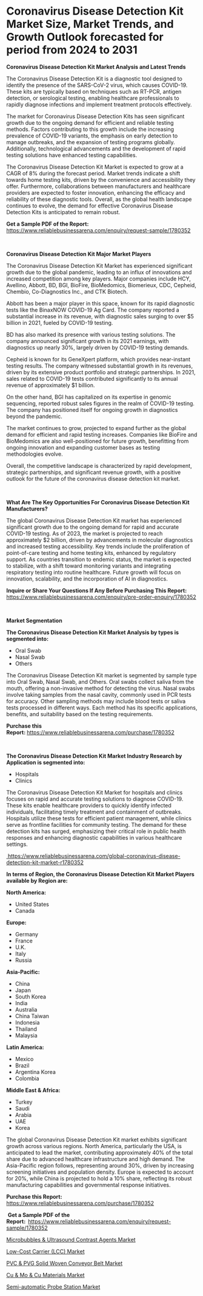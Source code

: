 <p><h1>Coronavirus Disease Detection Kit Market Size, Market Trends, and Growth Outlook forecasted for period from 2024 to 2031</h1></p><p><strong>Coronavirus Disease Detection Kit Market Analysis and Latest Trends</strong></p>
<p><p>The Coronavirus Disease Detection Kit is a diagnostic tool designed to identify the presence of the SARS-CoV-2 virus, which causes COVID-19. These kits are typically based on techniques such as RT-PCR, antigen detection, or serological testing, enabling healthcare professionals to rapidly diagnose infections and implement treatment protocols effectively.</p><p>The market for Coronavirus Disease Detection Kits has seen significant growth due to the ongoing demand for efficient and reliable testing methods. Factors contributing to this growth include the increasing prevalence of COVID-19 variants, the emphasis on early detection to manage outbreaks, and the expansion of testing programs globally. Additionally, technological advancements and the development of rapid testing solutions have enhanced testing capabilities.</p><p>The Coronavirus Disease Detection Kit Market is expected to grow at a CAGR of 8% during the forecast period. Market trends indicate a shift towards home testing kits, driven by the convenience and accessibility they offer. Furthermore, collaborations between manufacturers and healthcare providers are expected to foster innovation, enhancing the efficacy and reliability of these diagnostic tools. Overall, as the global health landscape continues to evolve, the demand for effective Coronavirus Disease Detection Kits is anticipated to remain robust.</p></p>
<p><strong>Get a Sample PDF of the Report:&nbsp;</strong> <a href="https://www.reliablebusinessarena.com/enquiry/request-sample/1780352?utm_campaign=1292&utm_medium=2&utm_source=Github&utm_content=ia&utm_term=13102024&utm_id=coronavirus-disease-detection-kit">https://www.reliablebusinessarena.com/enquiry/request-sample/1780352</a></p>
<p>&nbsp;</p>
<p><strong>Coronavirus Disease Detection Kit Major Market Players</strong></p>
<p><p>The Coronavirus Disease Detection Kit Market has experienced significant growth due to the global pandemic, leading to an influx of innovations and increased competition among key players. Major companies include HCY, Avellino, Abbott, BD, BGI, BioFire, BioMedomics, Biomerieux, CDC, Cepheid, Chembio, Co-Diagnostics Inc., and CTK Biotech.</p><p>Abbott has been a major player in this space, known for its rapid diagnostic tests like the BinaxNOW COVID-19 Ag Card. The company reported a substantial increase in its revenue, with diagnostic sales surging to over $5 billion in 2021, fueled by COVID-19 testing.</p><p>BD has also marked its presence with various testing solutions. The company announced significant growth in its 2021 earnings, with diagnostics up nearly 30%, largely driven by COVID-19 testing demands.</p><p>Cepheid is known for its GeneXpert platform, which provides near-instant testing results. The company witnessed substantial growth in its revenues, driven by its extensive product portfolio and strategic partnerships. In 2021, sales related to COVID-19 tests contributed significantly to its annual revenue of approximately $1 billion.</p><p>On the other hand, BGI has capitalized on its expertise in genomic sequencing, reported robust sales figures in the realm of COVID-19 testing. The company has positioned itself for ongoing growth in diagnostics beyond the pandemic.</p><p>The market continues to grow, projected to expand further as the global demand for efficient and rapid testing increases. Companies like BioFire and BioMedomics are also well-positioned for future growth, benefitting from ongoing innovation and expanding customer bases as testing methodologies evolve.</p><p>Overall, the competitive landscape is characterized by rapid development, strategic partnerships, and significant revenue growth, with a positive outlook for the future of the coronavirus disease detection kit market.</p></p>
<p>&nbsp;</p>
<p><strong>What Are The Key Opportunities For Coronavirus Disease Detection Kit Manufacturers?</strong></p>
<p><p>The global Coronavirus Disease Detection Kit market has experienced significant growth due to the ongoing demand for rapid and accurate COVID-19 testing. As of 2023, the market is projected to reach approximately $2 billion, driven by advancements in molecular diagnostics and increased testing accessibility. Key trends include the proliferation of point-of-care testing and home testing kits, enhanced by regulatory support. As countries transition to endemic status, the market is expected to stabilize, with a shift toward monitoring variants and integrating respiratory testing into routine healthcare. Future growth will focus on innovation, scalability, and the incorporation of AI in diagnostics.</p></p>
<p><strong>Inquire or Share Your Questions If Any Before Purchasing This Report:</strong> <a href="https://www.reliablebusinessarena.com/enquiry/pre-order-enquiry/1780352?utm_campaign=1292&utm_medium=2&utm_source=Github&utm_content=ia&utm_term=13102024&utm_id=coronavirus-disease-detection-kit">https://www.reliablebusinessarena.com/enquiry/pre-order-enquiry/1780352</a></p>
<p>&nbsp;</p>
<p><strong>Market Segmentation</strong></p>
<p><strong>The Coronavirus Disease Detection Kit Market Analysis by types is segmented into:</strong></p>
<p><ul><li>Oral Swab</li><li>Nasal Swab</li><li>Others</li></ul></p>
<p><p>The Coronavirus Disease Detection Kit market is segmented by sample type into Oral Swab, Nasal Swab, and Others. Oral swabs collect saliva from the mouth, offering a non-invasive method for detecting the virus. Nasal swabs involve taking samples from the nasal cavity, commonly used in PCR tests for accuracy. Other sampling methods may include blood tests or saliva tests processed in different ways. Each method has its specific applications, benefits, and suitability based on the testing requirements.</p></p>
<p><strong>Purchase this Report:&nbsp;</strong><a href="https://www.reliablebusinessarena.com/purchase/1780352?utm_campaign=1292&utm_medium=2&utm_source=Github&utm_content=ia&utm_term=13102024&utm_id=coronavirus-disease-detection-kit">https://www.reliablebusinessarena.com/purchase/1780352</a></p>
<p>&nbsp;</p>
<p><strong>The Coronavirus Disease Detection Kit Market Industry Research by Application is segmented into:</strong></p>
<p><ul><li>Hospitals</li><li>Clinics</li></ul></p>
<p><p>The Coronavirus Disease Detection Kit Market for hospitals and clinics focuses on rapid and accurate testing solutions to diagnose COVID-19. These kits enable healthcare providers to quickly identify infected individuals, facilitating timely treatment and containment of outbreaks. Hospitals utilize these tests for efficient patient management, while clinics serve as frontline facilities for community testing. The demand for these detection kits has surged, emphasizing their critical role in public health responses and enhancing diagnostic capabilities in various healthcare settings.</p></p>
<p><a href="https://www.reliablebusinessarena.com/global-coronavirus-disease-detection-kit-market-r1780352?utm_campaign=1292&utm_medium=2&utm_source=Github&utm_content=ia&utm_term=13102024&utm_id=coronavirus-disease-detection-kit">&nbsp;https://www.reliablebusinessarena.com/global-coronavirus-disease-detection-kit-market-r1780352</a></p>
<p><strong>In terms of Region, the Coronavirus Disease Detection Kit Market Players available by Region are:</strong></p>
<p>
    <p> <strong> North America: </strong>
        <ul>
            <li>United States</li>
            <li>Canada</li>
        </ul>
        </p> 
    <p> <strong> Europe: </strong>
        <ul>
            <li>Germany</li>
            <li>France</li>
            <li>U.K.</li>
            <li>Italy</li>
            <li>Russia</li>
        </ul>
        </p> 
    <p> <strong> Asia-Pacific: </strong>
        <ul>
            <li>China</li>
            <li>Japan</li>
            <li>South Korea</li>
            <li>India</li>
            <li>Australia</li>
            <li>China Taiwan</li>
            <li>Indonesia</li>
            <li>Thailand</li>
            <li>Malaysia</li>
        </ul>
        </p> 
    <p> <strong> Latin America: </strong>
        <ul>
            <li>Mexico</li>
            <li>Brazil</li>
            <li>Argentina Korea</li>
            <li>Colombia</li>
        </ul>
        </p> 
    <p> <strong> Middle East & Africa: </strong>
        <ul>
            <li>Turkey</li>
            <li>Saudi</li>
            <li>Arabia</li>
            <li>UAE</li>
            <li>Korea</li>
        </ul>
    </p>
    </p>
<p><p>The global Coronavirus Disease Detection Kit market exhibits significant growth across various regions. North America, particularly the USA, is anticipated to lead the market, contributing approximately 40% of the total share due to advanced healthcare infrastructure and high demand. The Asia-Pacific region follows, representing around 30%, driven by increasing screening initiatives and population density. Europe is expected to account for 20%, while China is projected to hold a 10% share, reflecting its robust manufacturing capabilities and governmental response initiatives.</p></p>
<p><strong>Purchase this Report: </strong><a href="https://www.reliablebusinessarena.com/purchase/1780352?utm_campaign=1292&utm_medium=2&utm_source=Github&utm_content=ia&utm_term=13102024&utm_id=coronavirus-disease-detection-kit">https://www.reliablebusinessarena.com/purchase/1780352</a></p>
<p>&nbsp;<strong>Get a Sample PDF of the Report:&nbsp;&nbsp;</strong><a href="https://www.reliablebusinessarena.com/enquiry/request-sample/1780352?utm_campaign=1292&utm_medium=2&utm_source=Github&utm_content=ia&utm_term=13102024&utm_id=coronavirus-disease-detection-kit">https://www.reliablebusinessarena.com/enquiry/request-sample/1780352</a></p>
<p><strong></strong></p>
<p><p><a href="https://www.linkedin.com/pulse/strategic-roadmap-global-microbubbles-ultrasound-contrast-ljzje?utm_campaign=1292&utm_medium=2&utm_source=Github&utm_content=ia&utm_term=13102024&utm_id=coronavirus-disease-detection-kit">Microbubbles & Ultrasound Contrast Agents Market</a></p><p><a href="https://www.linkedin.com/pulse/low-cost-carrier-lcc-market-overview-regional-outlook-competitive-oztpc?utm_campaign=1292&utm_medium=2&utm_source=Github&utm_content=ia&utm_term=13102024&utm_id=coronavirus-disease-detection-kit">Low-Cost Carrier (LCC) Market</a></p><p><a href="https://www.linkedin.com/pulse/future-innovation-global-pvc-pvg-solid-woven-conveyor-belt-y5syc?utm_campaign=1292&utm_medium=2&utm_source=Github&utm_content=ia&utm_term=13102024&utm_id=coronavirus-disease-detection-kit">PVC & PVG Solid Woven Conveyor Belt Market</a></p><p><a href="https://www.linkedin.com/pulse/cu-mo-materials-market-analysis-report-global-insights-z3scc?utm_campaign=1292&utm_medium=2&utm_source=Github&utm_content=ia&utm_term=13102024&utm_id=coronavirus-disease-detection-kit">Cu & Mo & Cu Materials Market</a></p><p><a href="https://www.linkedin.com/pulse/global-semi-automatic-probe-station-market-sector2024-2031-nxlfc?utm_campaign=1292&utm_medium=2&utm_source=Github&utm_content=ia&utm_term=13102024&utm_id=coronavirus-disease-detection-kit">Semi-automatic Probe Station Market</a></p></p>